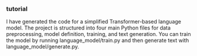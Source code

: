 ### tutorial
I have generated the code for a simplified Transformer-based language model. The project is structured into four main Python files for data preprocessing, model definition, training, and text generation. You can train the model by running language_model/train.py and then generate text with language_model/generate.py.
